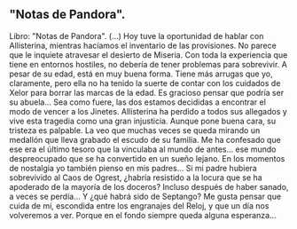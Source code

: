 ## "Notas de Pandora".
Libro: "Notas de Pandora".
(...)
Hoy tuve la oportunidad de hablar con Allisterina, mientras hacíamos el inventario de las provisiones. No parece que le inquiete atravesar el desierto de Miseria. Con toda la experiencia que tiene en entornos hostiles, no debería de tener problemas para sobrevivir. A pesar de su edad, está en muy buena forma. Tiene más arrugas que yo, claramente, pero ella no ha tenido la suerte de contar con los cuidados de Xelor para borrar las marcas de la edad. Es gracioso pensar que podría ser su abuela...
Sea como fuere, las dos estamos decididas a encontrar el modo de vencer a los Jinetes. Allisterina ha perdido a todos sus allegados y vive esta tragedia como una gran injusticia. Aunque pone buena cara, su tristeza es palpable. La veo que muchas veces se queda mirando un medallón que lleva grabado el escudo de su familia. Me ha confesado que ese era el último tesoro que la vinculaba al mundo de antes... ese mundo despreocupado que se ha convertido en un sueño lejano.
En los momentos de nostalgia yo también pienso en mis padres... Si mi padre hubiera sobrevivido al Caos de Ogrest, ¿habría resistido a la locura que se ha apoderado de la mayoría de los doceros? Incluso después de haber sanado, a veces se perdía... Y ¿qué habrá sido de Septango? Me gusta pensar que cuida de mí, escondida entre los engranajes del Reloj, y que un día nos volveremos a ver.
Porque en el fondo siempre queda alguna esperanza...